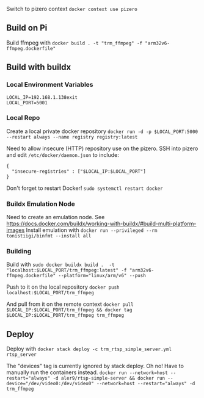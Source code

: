 Switch to pizero context
`docker context use pizero`

## Build on Pi

Build ffmpeg with
`docker build . -t "trm_ffmpeg" -f "arm32v6-ffmpeg.dockerfile"`

## Build with buildx

### Local Environment Variables
```
LOCAL_IP=192.168.1.138exit
LOCAL_PORT=5001
```

### Local Repo
Create a local private docker repository
`docker run -d -p $LOCAL_PORT:5000 --restart always --name registry registry:latest`

Need to allow insecure (HTTP) repository use on the pizero. SSH into pizero and edit `/etc/docker/daemon.json` to include:
```
{
  "insecure-registries" : ["$LOCAL_IP:$LOCAL_PORT"]
}
```
Don't forget to restart Docker!
`sudo systemctl restart docker`

### Buildx Emulation Node
Need to create an emulation node. See https://docs.docker.com/buildx/working-with-buildx/#build-multi-platform-images
Install emulation with
`docker run --privileged --rm tonistiigi/binfmt --install all`

### Building

Build with
`sudo docker buildx build .  -t "localhost:$LOCAL_PORT/trm_ffmpeg:latest" -f "arm32v6-ffmpeg.dockerfile" --platform="linux/arm/v6" --push`

Push to it on the local repository
`docker push localhost:$LOCAL_PORT/trm_ffmpeg`

And pull from it on the remote context
`docker pull $LOCAL_IP:$LOCAL_PORT/trm_ffmpeg && docker tag $LOCAL_IP:$LOCAL_PORT/trm_ffmpeg trm_ffmpeg`

## Deploy

Deploy with
`docker stack deploy -c trm_rtsp_simple_server.yml rtsp_server`

The "devices" tag is currently ignored by stack deploy. Oh no! Have to manually run the containers instead.
`docker run --network=host --restart="always" -d aler9/rtsp-simple-server && docker run --device="/dev/video0:/dev/video0" --network=host --restart="always" -d trm_ffmpeg`